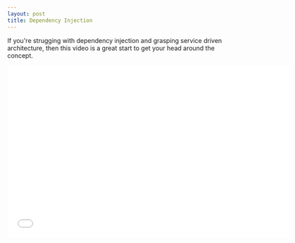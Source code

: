 ```yaml
---
layout: post
title: Dependency Injection
---
```


If you're strugging with dependency injection and grasping service driven architecture, then this video is a great start to get your head around the concept.

<iframe width="640" height="390" src="//www.youtube.com/embed/DcNtg4_i-2w" frameborder="0" allowfullscreen></iframe>